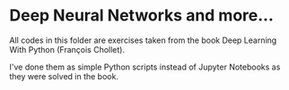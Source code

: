 # Deep Neural Networks and more...
All codes in this folder are exercises taken from the book Deep Learning With Python (François Chollet).

I've done them as simple Python scripts instead of Jupyter Notebooks as they were solved in the book.

